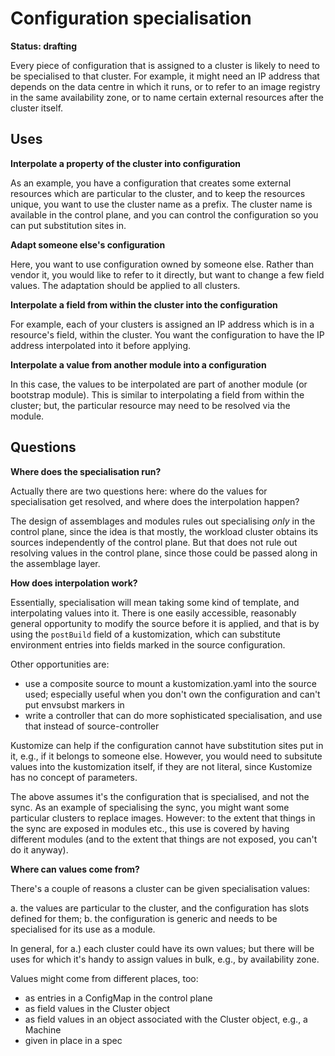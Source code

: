 <!-- -*- fill-column: 100 -*- -->
# Configuration specialisation

**Status: drafting**

Every piece of configuration that is assigned to a cluster is likely
to need to be specialised to that cluster. For example, it might need
an IP address that depends on the data centre in which it runs, or to
refer to an image registry in the same availability zone, or to name
certain external resources after the cluster itself.

## Uses

**Interpolate a property of the cluster into configuration**

As an example, you have a configuration that creates some external
resources which are particular to the cluster, and to keep the
resources unique, you want to use the cluster name as a prefix. The
cluster name is available in the control plane, and you can control
the configuration so you can put substitution sites in.

**Adapt someone else's configuration**

Here, you want to use configuration owned by someone else. Rather than
vendor it, you would like to refer to it directly, but want to change
a few field values. The adaptation should be applied to all clusters.

**Interpolate a field from within the cluster into the configuration**

For example, each of your clusters is assigned an IP address which is
in a resource's field, within the cluster. You want the configuration
to have the IP address interpolated into it before applying.

**Interpolate a value from another module into a configuration**

In this case, the values to be interpolated are part of another module
(or bootstrap module). This is similar to interpolating a field from
within the cluster; but, the particular resource may need to be
resolved via the module.

## Questions

**Where does the specialisation run?**

Actually there are two questions here: where do the values for
specialisation get resolved, and where does the interpolation happen?

The design of assemblages and modules rules out specialising _only_ in
the control plane, since the idea is that mostly, the workload cluster
obtains its sources independently of the control plane. But that does
not rule out resolving values in the control plane, since those could
be passed along in the assemblage layer.

**How does interpolation work?**

Essentially, specialisation will mean taking some kind of template,
and interpolating values into it. There is one easily accessible,
reasonably general opportunity to modify the source before it is
applied, and that is by using the `postBuild` field of a
kustomization, which can substitute environment entries into fields
marked in the source configuration.

Other opportunities are:

 - use a composite source to mount a kustomization.yaml into the
   source used; especially useful when you don't own the configuration
   and can't put envsubst markers in
 - write a controller that can do more sophisticated specialisation,
   and use that instead of source-controller

Kustomize can help if the configuration cannot have substitution sites
put in it, e.g., if it belongs to someone else. However, you would
need to subsitute values into the kustomization itself, if they are
not literal, since Kustomize has no concept of parameters.

The above assumes it's the configuration that is specialised, and not
the sync. As an example of specialising the sync, you might want some
particular clusters to replace images. However: to the extent that
things in the sync are exposed in modules etc., this use is covered by
having different modules (and to the extent that things are not
exposed, you can't do it anyway).

**Where can values come from?**

There's a couple of reasons a cluster can be given specialisation
values:

 a. the values are particular to the cluster, and the configuration has
   slots defined for them;
 b. the configuration is generic and needs to be specialised for its
   use as a module.

In general, for a.) each cluster could have its own values; but there
will be uses for which it's handy to assign values in bulk, e.g., by
availability zone.

Values might come from different places, too:

 - as entries in a ConfigMap in the control plane
 - as field values in the Cluster object
 - as field values in an object associated with the Cluster object, e.g., a Machine
 - given in place in a spec
